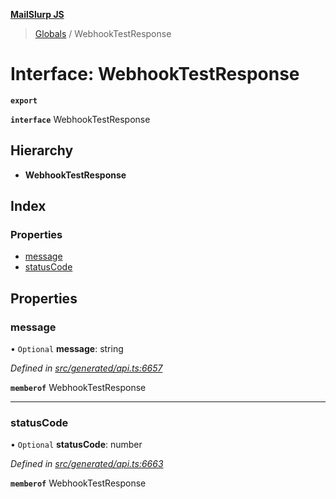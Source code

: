 **[MailSlurp JS](../README.md)**

> [Globals](../README.md) / WebhookTestResponse

# Interface: WebhookTestResponse

**`export`** 

**`interface`** WebhookTestResponse

## Hierarchy

* **WebhookTestResponse**

## Index

### Properties

* [message](webhooktestresponse.md#message)
* [statusCode](webhooktestresponse.md#statuscode)

## Properties

### message

• `Optional` **message**: string

*Defined in [src/generated/api.ts:6657](https://github.com/mailslurp/mailslurp-client/blob/2c659a7/src/generated/api.ts#L6657)*

**`memberof`** WebhookTestResponse

___

### statusCode

• `Optional` **statusCode**: number

*Defined in [src/generated/api.ts:6663](https://github.com/mailslurp/mailslurp-client/blob/2c659a7/src/generated/api.ts#L6663)*

**`memberof`** WebhookTestResponse
